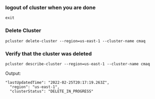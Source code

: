 ### logout of cluster when you are done

`exit`

### Delete Cluster

`pcluster delete-cluster --region=us-east-1 --cluster-name cmaq`

### Verify that the cluster was deleted

`pcluster describe-cluster --region=us-east-1 --cluster-name cmaq`

Output:

```
"lastUpdatedTime": "2022-02-25T20:17:19.263Z",
  "region": "us-east-1",
  "clusterStatus": "DELETE_IN_PROGRESS"
```


